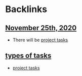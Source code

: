 
# Backlinks
## [November 25th, 2020](<November 25th, 2020.md>)
- There will be [project tasks](<project tasks.md>)

## [types of tasks](<types of tasks.md>)
- [project tasks](<project tasks.md>)

